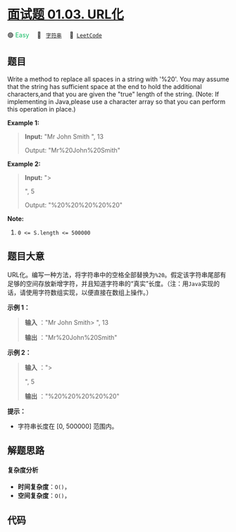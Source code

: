 # [面试题 01.03. URL化](https://leetcode.cn/problems/string-to-url-lcci)

🟢 <font color=#15bd66>Easy</font>&emsp; 🔖&ensp; [`字符串`](/tag/string.md)&emsp; 🔗&ensp;[`LeetCode`](https://leetcode.cn/problems/string-to-url-lcci)

## 题目

Write a method to replace all spaces in a string with '%20'. You may assume
that the string has sufficient space at the end to hold the additional
characters,and that you are given the "true" length of the string. (Note: If
implementing in Java,please use a character array so that you can perform this
operation in place.)

**Example 1:**

> 
> 
> 
> 
> 
> **Input:** "Mr John Smith ", 13
> 
> Output: "Mr%20John%20Smith"

**Example 2:**

> 
> 
> 
> 
> 
> **Input:** "> 
> > 
> > 
>    ", 5
> 
> Output: "%20%20%20%20%20"
> 
> 



**Note:**

  1. `0 <= S.length <= 500000`


## 题目大意

URL化。编写一种方法，将字符串中的空格全部替换为`%20`。假定该字符串尾部有足够的空间存放新增字符，并且知道字符串的“真实”长度。（注：用`Java`实现的话，请使用字符数组实现，以便直接在数组上操作。）

**示例 1：**

> 
> 
> 
> 
> 
> **输入** ："Mr John Smith> 
> ", 13
> 
> **输出** ："Mr%20John%20Smith"
> 
> 

**示例 2：**

> 
> 
> 
> 
> 
> **输入** ："> 
> > 
> > 
>    ", 5
> 
> **输出** ："%20%20%20%20%20"
> 
> 

**提示：**

  * 字符串长度在 [0, 500000] 范围内。


## 解题思路

#### 复杂度分析

- **时间复杂度**：`O()`，
- **空间复杂度**：`O()`，

## 代码

```javascript

```